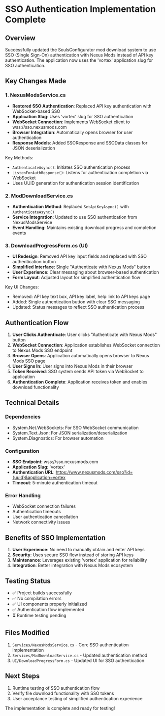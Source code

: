 # SSO Authentication Implementation Complete

## Overview
Successfully updated the SoulsConfigurator mod download system to use SSO (Single Sign-On) authentication with Nexus Mods instead of API key authentication. The application now uses the 'vortex' application slug for SSO authentication.

## Key Changes Made

### 1. NexusModsService.cs
- **Restored SSO Authentication**: Replaced API key authentication with WebSocket-based SSO
- **Application Slug**: Uses 'vortex' slug for SSO authentication
- **WebSocket Connection**: Implements WebSocket client to wss://sso.nexusmods.com
- **Browser Integration**: Automatically opens browser for user authentication
- **Response Models**: Added SSOResponse and SSOData classes for JSON deserialization

Key Methods:
- `AuthenticateAsync()`: Initiates SSO authentication process
- `ListenForAuthResponse()`: Listens for authentication completion via WebSocket
- Uses UUID generation for authentication session identification

### 2. ModDownloadService.cs
- **Authentication Method**: Replaced `SetApiKeyAsync()` with `AuthenticateAsync()`
- **Service Integration**: Updated to use SSO authentication from NexusModsService
- **Event Handling**: Maintains existing download progress and completion events

### 3. DownloadProgressForm.cs (UI)
- **UI Redesign**: Removed API key input fields and replaced with SSO authentication button
- **Simplified Interface**: Single "Authenticate with Nexus Mods" button
- **User Experience**: Clear messaging about browser-based authentication
- **Form Layout**: Adjusted layout for simplified authentication flow

Key UI Changes:
- Removed: API key text box, API key label, help link to API keys page
- Added: Single authentication button with clear SSO messaging
- Updated: Status messages to reflect SSO authentication process

## Authentication Flow

1. **User Clicks Authenticate**: User clicks "Authenticate with Nexus Mods" button
2. **WebSocket Connection**: Application establishes WebSocket connection to Nexus Mods SSO endpoint
3. **Browser Opens**: Application automatically opens browser to Nexus Mods SSO page
4. **User Signs In**: User signs into Nexus Mods in their browser
5. **Token Received**: SSO system sends API token via WebSocket to application
6. **Authentication Complete**: Application receives token and enables download functionality

## Technical Details

### Dependencies
- System.Net.WebSockets: For SSO WebSocket communication
- System.Text.Json: For JSON serialization/deserialization
- System.Diagnostics: For browser automation

### Configuration
- **SSO Endpoint**: wss://sso.nexusmods.com
- **Application Slug**: 'vortex'
- **Authentication URL**: https://www.nexusmods.com/sso?id={uuid}&application=vortex
- **Timeout**: 5-minute authentication timeout

### Error Handling
- WebSocket connection failures
- Authentication timeouts
- User authentication cancellation
- Network connectivity issues

## Benefits of SSO Implementation

1. **User Experience**: No need to manually obtain and enter API keys
2. **Security**: Uses secure SSO flow instead of storing API keys
3. **Maintenance**: Leverages existing 'vortex' application for reliability
4. **Integration**: Better integration with Nexus Mods ecosystem

## Testing Status
- ✅ Project builds successfully
- ✅ No compilation errors
- ✅ UI components properly initialized
- ✅ Authentication flow implemented
- ⏳ Runtime testing pending

## Files Modified
1. `Services/NexusModsService.cs` - Core SSO authentication implementation
2. `Services/ModDownloadService.cs` - Updated authentication method
3. `UI/DownloadProgressForm.cs` - Updated UI for SSO authentication

## Next Steps
1. Runtime testing of SSO authentication flow
2. Verify file download functionality with SSO tokens
3. User acceptance testing of simplified authentication experience

The implementation is complete and ready for testing!
